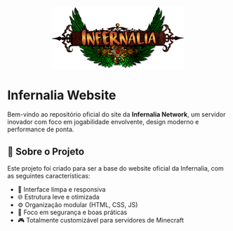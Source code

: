 <p align="center">
  <img src="https://github.com/MrMadaraGames/Infernalia-website/blob/main/imgs/logo.png?raw=true" alt="Logo Infernalia" width="300"/>
</p>

# Infernalia Website

Bem-vindo ao repositório oficial do site da **Infernalia Network**, um servidor inovador com foco em jogabilidade envolvente, design moderno e performance de ponta.

## 🚀 Sobre o Projeto

Este projeto foi criado para ser a base do website oficial da Infernalia, com as seguintes características:

- 🎨 Interface limpa e responsiva
- 🌐 Estrutura leve e otimizada
- ⚙️ Organização modular (HTML, CSS, JS)
- 🔐 Foco em segurança e boas práticas
- 🎮 Totalmente customizável para servidores de Minecraft

